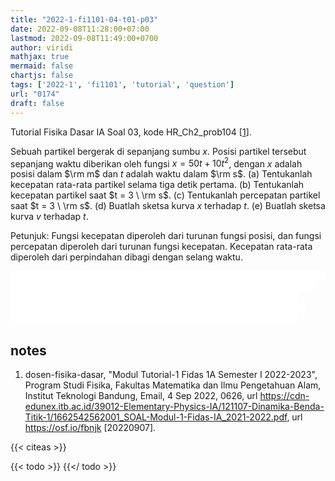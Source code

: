 ```yaml
---
title: "2022-1-fi1101-04-t01-p03"
date: 2022-09-08T11:28:00+07:00
lastmod: 2022-09-08T11:49:00+0700
author: viridi
mathjax: true
mermaid: false
chartjs: false
tags: ['2022-1', 'fi1101', 'tutorial', 'question']
url: "0174"
draft: false
---
```

Tutorial Fisika Dasar IA Soal 03, kode HR_Ch2_prob104 [[1](#r01)].

Sebuah partikel bergerak di sepanjang sumbu $x$. Posisi partikel tersebut sepanjang waktu diberikan oleh fungsi $x = 50t + 10t^2$, dengan $x$ adalah posisi dalam $\rm m$ dan $t$ adalah waktu dalam $\rm s$. (a) Tentukanlah kecepatan rata-rata partikel selama tiga detik pertama. (b) Tentukanlah kecepatan partikel saat $t = 3 \ \rm s$. (c) Tentukanlah percepatan partikel saat $t = 3 \ \rm s$. (d) Buatlah sketsa kurva $x$ terhadap $t$. (e) Buatlah sketsa kurva $v$ terhadap $t$.

Petunjuk: Fungsi kecepatan diperoleh dari turunan fungsi posisi, dan fungsi percepatan diperoleh dari turunan fungsi kecepatan. Kecepatan rata-rata diperoleh dari perpindahan dibagi dengan selang waktu.

<ans style="color:white; background: white">
a) x(0) = 0,
x(3) = 50 · 3 + 10 · 3^2 = 150 + 90 = 240 m,
<v> = [ x(3) - x(0) ] / (3 - 0) = 80 m/s;
b) v = 50 + 20t,
v(3) = 50 + 20 · 3 = 50 + 60 = 110 m/s;
c) a = 20,
a(3) = 20 m/s^3;
d) Parabola terbuka atas yang memotong sumbu mendatar t di t = -5 dan t = 0,
titik minum di t = -2.5;
e) Garis lurus yang memotong sumbu tegak v di v = 50 dan sumbu mendatar t di t = -2.5.

</ans>

## notes
1. <a name='r01'></a>dosen-fisika-dasar, "Modul Tutorial-1 Fidas 1A Semester I 2022-2023", Program Studi Fisika, Fakultas Matematika dan Ilmu Pengetahuan Alam, Institut Teknologi Bandung, Email, 4 Sep 2022, 0626, url <https://cdn-edunex.itb.ac.id/39012-Elementary-Physics-IA/121107-Dinamika-Benda-Titik-1/1662542562001_SOAL-Modul-1-Fidas-IA_2021-2022.pdf>, url <https://osf.io/fbnjk> [20220907].

{{< citeas >}}

{{< todo >}}
{{</ todo >}}